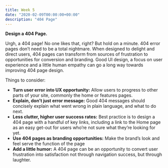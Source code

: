 ```yaml
---
title: Week 5
date: "2020-02-09T00:00:00+00:00"
description: "404 Page"
---
```


**Design a 404 Page.**

Urgh, a 404 page! No one likes that, right? But hold on a minute. 404 error pages don’t need to be a total nightmare. When designed to delight and direct users, 404 pages can transform from sources of frustration to opportunities for conversion and branding. Good UI design, a focus on user experience and a little human empathy can go a long way towards improving 404 page design.

Things to consider:
- **Turn user error into UX opportunity:** Allow users to progress to other parts of your site, commonly the home or features pages. 
- **Explain, don’t just error message:** Good 404 messages should concisely explain what went wrong in plain language, and what to do next.
- **Less clutter, higher user success rates:** Best practice is to design a 404 page with a handful of key links, including a link to the Home page as an easy get-out for users who’re not sure what they’re looking for yet.
- **Use 404 pages as branding opportunities:** Make the brand’s look and feel serve the function of the page
- **Add a little humor:** A 404 page can be an opportunity to convert user frustration into satisfaction not through navigation success, but through laughter.